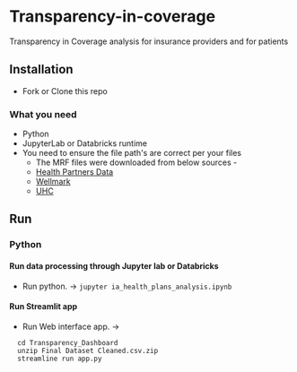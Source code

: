 # Transparency-in-coverage
Transparency in Coverage analysis for insurance providers and for patients

## Installation

* Fork or Clone this repo

### What you need
* Python
* JupyterLab or Databricks runtime
* You need to ensure the file path's are correct per your files
  * The MRF files were downloaded from below sources - 
  * [Health Partners Data](https://www.healthpartners.com/hp/legal-notices/disclosures/transparency/index.html#collapsesection-1)
  * [Wellmark](https://web.healthsparq.com/app/public/#/one/insurerCode=WMRK_I&brandCode=WELLMARK&productCode=MRF/machine-readable-transparency-in-coverage)
  * [UHC](https://transparency-in-coverage.uhc.com/)

## Run
### Python

#### Run data processing through Jupyter lab or Databricks
* Run python. -> `jupyter ia_health_plans_analysis.ipynb`

#### Run Streamlit app
* Run Web interface app. -> 
```
  cd Transparency_Dashboard 
  unzip Final Dataset Cleaned.csv.zip
  streamline run app.py
```

